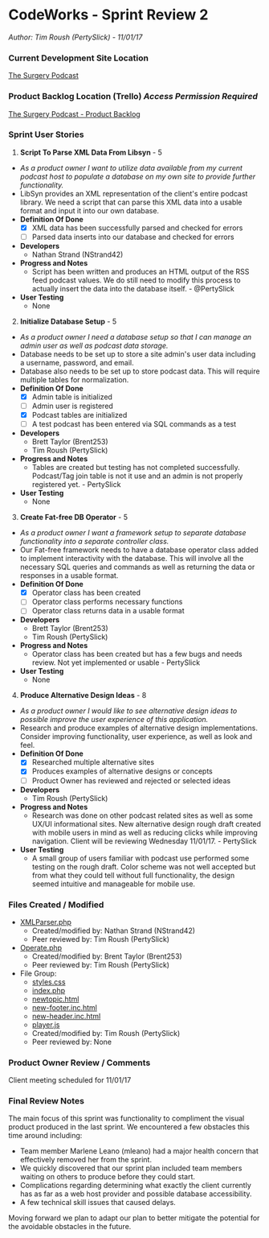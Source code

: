 # CodeWorks - Sprint Review 2
*Author: Tim Roush (PertySlick) - 11/01/17*

### Current Development Site Location

[The Surgery Podcast](http://surgerypodcast.greenrivertech.net)

### Product Backlog Location (Trello) *Access Permission Required*

[The Surgery Podcast - Product Backlog](https://trello.com/b/6gTgrtVA/the-surgery-podcast-app)

### Sprint User Stories

1. **Script To Parse XML Data From Libsyn** - 5
  - *As a product owner I want to utilize data available from my current podcast host to populate a database on my own site to provide further functionality.*
  - LibSyn provides an XML representation of the client's entire podcast library.  We need a script that can parse this XML data into a usable format and input it into our own database.
  - **Definition Of Done**
    - [x] XML data has been successfully parsed and checked for errors
    - [ ] Parsed data inserts into our database and checked for errors
  - **Developers**
    - Nathan Strand (NStrand42)
  - **Progress and Notes**
    - Script has been written and produces an HTML output of the RSS feed podcast values.  We do still need to modify this process to actually insert the data into the database itself. - @PertySlick
  - **User Testing**
    - None

2. **Initialize Database Setup** - 5
  - *As a product owner I need a database setup so that I can manage an admin user as well as podcast data storage.*
  - Database needs to be set up to store a site admin's user data including a username, password, and email.
  - Database also needs to be set up to store podcast data.  This will require multiple tables for normalization.
  - **Definition Of Done**
    - [x] Admin table is initialized
    - [ ] Admin user is registered
    - [x] Podcast tables are initialized
    - [ ] A test podcast has been entered via SQL commands as a test
  - **Developers**
    - Brett Taylor (Brent253)
    - Tim Roush (PertySlick)
  - **Progress and Notes**
    - Tables are created but testing has not completed successfully.  Podcast/Tag join table is not it use and an admin is not properly registered yet. - PertySlick
  - **User Testing**
    - None

3. **Create Fat-free DB Operator** - 5
  - *As a product owner I want a framework setup to separate database functionality into a separate controller class.*
  - Our Fat-free framework needs to have a database operator class added to implement interactivity with the database.  This will involve all the necessary SQL queries and commands as well as returning the data or responses in a usable format.
  - **Definition Of Done**
    - [x] Operator class has been created
    - [ ] Operator class performs necessary functions
    - [ ] Operator class returns data in a usable format
  - **Developers**
    - Brett Taylor (Brent253)
    - Tim Roush (PertySlick)
  - **Progress and Notes**
    - Operator class has been created but has a few bugs and needs review.  Not yet implemented or usable - PertySlick
  - **User Testing**
    - None

4. **Produce Alternative Design Ideas** - 8
  - *As a product owner I would like to see alternative design ideas to possible improve the user experience of this application.*
  - Research and produce examples of alternative design implementations.  Consider improving functionality, user experience, as well as look and feel.
  - **Definition Of Done**
    - [x] Researched multiple alternative sites
    - [x] Produces examples of alternative designs or concepts
    - [ ] Product Owner has reviewed and rejected or selected ideas
  - **Developers**
    - Tim Roush (PertySlick)
  - **Progress and Notes**
    - Research was done on other podcast related sites as well as some UX/UI informational sites.  New alternative design rough draft created with mobile users in mind as well as reducing clicks while improving navigation.  Client will be reviewing Wednesday 11/01/17. - PertySlick
  - **User Testing**
    - A small group of users familiar with podcast use performed some testing on the rough draft.  Color scheme was not well accepted but from what they could tell without full functionality, the design seemed intuitive and manageable for mobile use.

### Files Created / Modified

- [XMLParser.php](https://github.com/PertySlick/surgery-podcast-app/blob/master/classes/XmlParser.php)
  - Created/modified by: Nathan Strand (NStrand42)
  - Peer reviewed by: Tim Roush (PertySlick)
- [Operate.php](https://github.com/PertySlick/surgery-podcast-app/blob/master/dboperator.php)
  - Created/modified by: Brent Taylor (Brent253)
  - Peer reviewed by: Tim Roush (PertySlick)
- File Group:
  - [styles.css](https://github.com/PertySlick/surgery-podcast-app/blob/master/css/styles.css)
  - [index.php](https://github.com/PertySlick/surgery-podcast-app/blob/master/index.php)
  - [newtopic.html](https://github.com/PertySlick/surgery-podcast-app/blob/master/view/newtopic.html)
  - [new-footer.inc.html](https://github.com/PertySlick/surgery-podcast-app/blob/master/includes/new-footer.inc.html)
  - [new-header.inc.html](https://github.com/PertySlick/surgery-podcast-app/blob/master/includes/new-header.inc.html)
  - [player.js](https://github.com/PertySlick/surgery-podcast-app/blob/master/js/player.js)
  - Created/modified by: Tim Roush (PertySlick)
  - Peer reviewed by: None

### Product Owner Review / Comments

Client meeting scheduled for 11/01/17

### Final Review Notes

The main focus of this sprint was functionality to compliment the visual product produced in the last sprint.  We encountered a few obstacles this time around including:
  - Team member Marlene Leano (mleano) had a major health concern that effectively removed her from the sprint.
  - We quickly discovered that our sprint plan included team members waiting on others to produce before they could start.
  - Complications regarding determining what exactly the client currently has as far as a web host provider and possible database accessibility.
  - A few technical skill issues that caused delays.

Moving forward we plan to adapt our plan to better mitigate the potential for the avoidable obstacles in the future.